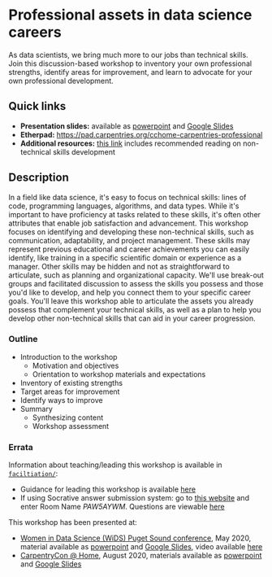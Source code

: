 # Professional assets in data science careers

As data scientists, we bring much more to our jobs than technical skills. Join this discussion-based workshop to inventory your own professional strengths, identify areas for improvement, and learn to advocate for your own professional development.

## Quick links

- **Presentation slides:** available as [powerpoint](slides/professional-assets-data-scienceCCHome2020.pdf) and [Google Slides](https://docs.google.com/presentation/d/1Iso5pdK_PaMRnPzWhlFoPAz5dI6JWQxrGHPMYyTzsTU/edit?usp=sharing)
- **Etherpad:** https://pad.carpentries.org/cchome-carpentries-professional
- **Additional resources:** [this link](resources.md) includes recommended reading on non-technical skills development

## Description

In a field like data science, it's easy to focus on technical skills: lines of code, programming languages, algorithms, and data types. While it's important to have proficiency at tasks related to these skills, it's often other attributes that enable job satisfaction and advancement. This workshop focuses on identifying and developing these non-technical skills, such as communication, adaptability, and project management. These skills may represent previous educational and career achievements you can easily identify, like training in a specific scientific domain or experience as a manager. Other skills may be hidden and not as straightforward to articulate, such as planning and organizational capacity. We'll use break-out groups and facilitated discussion to assess the skills you possess and those you'd like to develop, and help you connect them to your specific career goals. You'll leave this workshop able to articulate the assets you already possess that complement your technical skills, as well as a plan to help you develop other non-technical skills that can aid in your career progression.

### Outline

- Introduction to the workshop
    - Motivation and objectives
    - Orientation to workshop materials and expectations
- Inventory of existing strengths
- Target areas for improvement
- Identify ways to improve
- Summary
    - Synthesizing content
    - Workshop assessment

### Errata

Information about teaching/leading this workshop is available in [`faciltiation/`](facilitation/):
- Guidance for leading this workshop is available [here](facilitation/teaching_notes.md)
- If using Socrative answer submission system: go to [this website](https://b.socrative.com/login/student/) and enter Room Name *PAW5AYWM*. Questions are viewable [here](facilitation/Socrative_questions.pdf)

This workshop has been presented at:
- [Women in Data Science (WiDS) Puget Sound conference](https://www.widspugetsound.org), May 2020, material available as [powerpoint](slides/professional-assets-data-scienceWIDS2020.pdf) and [Google Slides](https://docs.google.com/presentation/d/1Atp76i_4-Qa755moKgdZDTuhtDhbBNokEqnnuNgObPw/edit?usp=sharing), video available [here](https://datacircles.org/blog-1/conference-video-kate-hertweck-phd-workshop-more-than-code-professional-assets-in-data-science-careers)
- [CarpentryCon @ Home](https://2020.carpentrycon.org), August 2020, materials available as [powerpoint](slides/professional-assets-data-scienceCCHome2020.pdf) and [Google Slides](https://docs.google.com/presentation/d/1Iso5pdK_PaMRnPzWhlFoPAz5dI6JWQxrGHPMYyTzsTU/edit?usp=sharing)
